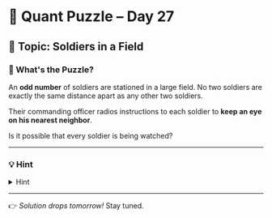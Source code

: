 # 🧠 Quant Puzzle – Day 27

## 📌 Topic: Soldiers in a Field

### 🤔 What's the Puzzle?

An **odd number** of soldiers are stationed in a large field.
No two soldiers are exactly the same distance apart as any other two soldiers.

Their commanding officer radios instructions to each soldier to **keep an eye on his nearest neighbor**.

Is it possible that every soldier is being watched?

---

### 💡 Hint

<details>
<summary>Hint</summary>

Think about the two closest soldiers.

</details>

---

👉 *Solution drops tomorrow!*
Stay tuned.


